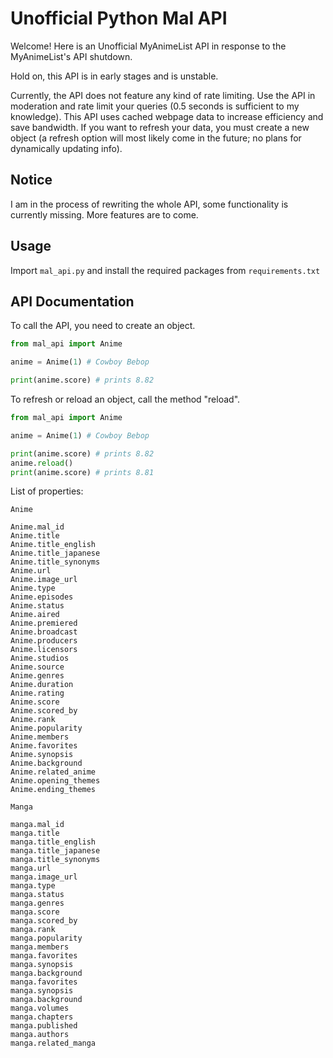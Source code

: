 # Unofficial Python Mal API

Welcome! Here is an Unofficial MyAnimeList API in response to the MyAnimeList's API shutdown.

Hold on, this API is in early stages and is unstable.

Currently, the API does not feature any kind of rate limiting. Use the API in moderation and rate limit your queries (0.5 seconds is sufficient to my knowledge). This API uses cached webpage data to increase efficiency and save bandwidth. If you want to refresh your data, you must create a new object (a refresh option will most likely come in the future; no plans for dynamically updating info).

## Notice

I am in the process of rewriting the whole API, some functionality is currently missing. More features are to come.

## Usage

Import `mal_api.py` and install the required packages from `requirements.txt`

## API Documentation

To call the API, you need to create an object.

```python
from mal_api import Anime

anime = Anime(1) # Cowboy Bebop

print(anime.score) # prints 8.82
```

To refresh or reload an object, call the method "reload".
```python
from mal_api import Anime

anime = Anime(1) # Cowboy Bebop

print(anime.score) # prints 8.82
anime.reload()
print(anime.score) # prints 8.81
```

List of properties:
```
Anime

Anime.mal_id
Anime.title
Anime.title_english
Anime.title_japanese
Anime.title_synonyms
Anime.url
Anime.image_url
Anime.type
Anime.episodes
Anime.status
Anime.aired
Anime.premiered
Anime.broadcast
Anime.producers
Anime.licensors
Anime.studios
Anime.source
Anime.genres
Anime.duration
Anime.rating
Anime.score
Anime.scored_by
Anime.rank
Anime.popularity
Anime.members
Anime.favorites
Anime.synopsis
Anime.background
Anime.related_anime
Anime.opening_themes
Anime.ending_themes
```
```
Manga

manga.mal_id
manga.title
manga.title_english
manga.title_japanese
manga.title_synonyms
manga.url
manga.image_url
manga.type
manga.status
manga.genres
manga.score
manga.scored_by
manga.rank
manga.popularity
manga.members
manga.favorites
manga.synopsis
manga.background
manga.favorites
manga.synopsis
manga.background
manga.volumes
manga.chapters
manga.published
manga.authors
manga.related_manga
```
